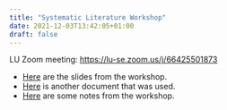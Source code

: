 ```yaml
---
title: "Systematic Literature Workshop"
date: 2021-12-03T13:42:05+01:00
draft: false
---
```


LU Zoom meeting: <https://lu-se.zoom.us/j/66425501873>

* [Here](/pdfs/201203-systematic-literature-search-workshop-slides.pdf) are the slides from the workshop.
* [Here](/pdfs/201203-systemic-literature-workshop-search-consultation.pdf) is another document that was used.
* [Here](/htmlfiles/201203-systematic-literature-search-workshop.html) are some notes from the workshop.






